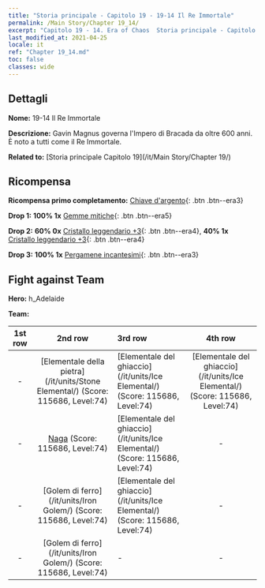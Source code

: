 ```yaml
---
title: "Storia principale - Capitolo 19 - 19-14 Il Re Immortale"
permalink: /Main Story/Chapter 19_14/
excerpt: "Capitolo 19 - 14. Era of Chaos  Storia principale - Capitolo 19_14. 19-14 Il Re Immortale"
last_modified_at: 2021-04-25
locale: it
ref: "Chapter 19_14.md"
toc: false
classes: wide
---
```


## Dettagli

 **Nome:** 19-14 Il Re Immortale

 **Descrizione:** Gavin Magnus governa l'Impero di Bracada da oltre 600 anni. È noto a tutti come il Re Immortale.

 **Related to:** [Storia principale Capitolo 19](/it/Main Story/Chapter 19/)

## Ricompensa

 **Ricompensa primo completamento:** [Chiave d'argento](/ItemsIT/con_693/){: .btn .btn--era3}

 **Drop 1:** **100% 1x** [Gemme mitiche](/ItemsIT/mat_65/){: .btn .btn--era5}

 **Drop 2:** **60% 0x** [Cristallo leggendario +3](/ItemsIT/mat_59/){: .btn .btn--era4}, **40% 1x** [Cristallo leggendario +3](/ItemsIT/mat_59/){: .btn .btn--era4}

 **Drop 3:** **100% 1x** [Pergamene incantesimi](/ItemsIT/con_694/){: .btn .btn--era3}


## Fight against Team
 **Hero:** h_Adelaide

 **Team:**


  | 1st row | 2nd row | 3rd row | 4th row |
  |:----:|:----:|:----|:----:|
  | - | [Elementale della pietra](/it/units/Stone Elemental/) (Score: 115686, Level:74)  | [Elementale del ghiaccio](/it/units/Ice Elemental/) (Score: 115686, Level:74)  | [Elementale del ghiaccio](/it/units/Ice Elemental/) (Score: 115686, Level:74)  |
  | - | [Naga](/it/units/Naga/) (Score: 115686, Level:74)  | [Elementale del ghiaccio](/it/units/Ice Elemental/) (Score: 115686, Level:74)  | - |
  | - | [Golem di ferro](/it/units/Iron Golem/) (Score: 115686, Level:74)  | [Elementale del ghiaccio](/it/units/Ice Elemental/) (Score: 115686, Level:74)  | - |
  | - | [Golem di ferro](/it/units/Iron Golem/) (Score: 115686, Level:74)  | - | - |


